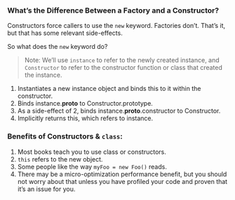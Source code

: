 
### What’s the Difference Between a Factory and a Constructor?

Constructors force callers to use the `new` keyword. Factories don’t. That’s it, but that has some relevant side-effects.

So what does the `new` keyword do?

> Note: We’ll use `instance` to refer to the newly created instance, and `Constructor` to refer to the constructor function or class that created the instance.

1. Instantiates a new instance object and binds this to it within the constructor.
2. Binds instance.__proto__ to Constructor.prototype.
3. As a side-effect of 2, binds instance.__proto__.constructor to Constructor.
4. Implicitly returns this, which refers to instance.


### Benefits of Constructors & `class`:

1. Most books teach you to use class or constructors.
2. `this` refers to the new object.
3. Some people like the way `myFoo = new Foo()` reads.
4. There may be a micro-optimization performance benefit, but you should not worry about that unless you have profiled your code and proven that it’s an issue for you.
